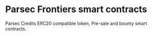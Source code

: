 # Parsec Frontiers smart contracts

Parsec Credits ERC20 compatible token, Pre-sale and bounty smart contracts.
